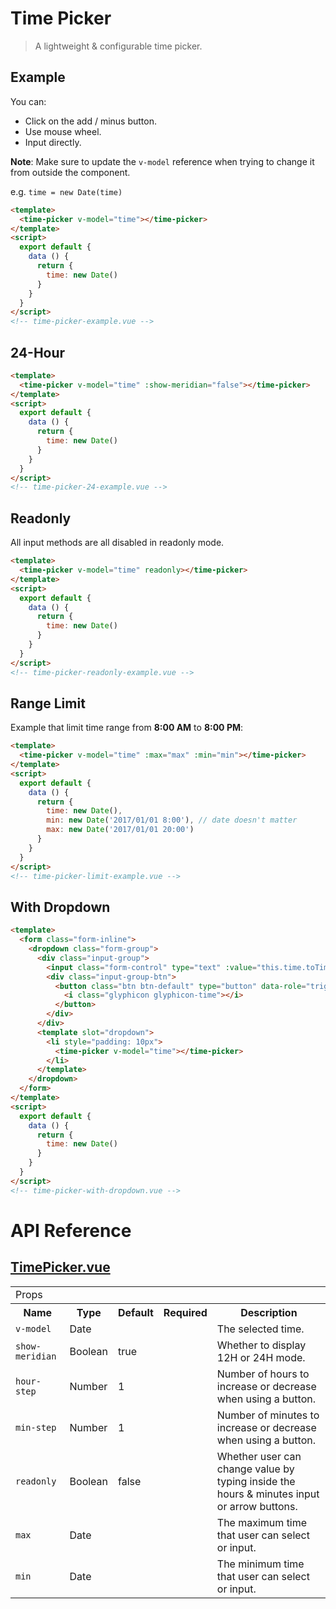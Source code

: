 # Time Picker

> A lightweight & configurable time picker.

## Example

You can:

* Click on the add / minus button.
* Use mouse wheel.
* Input directly.

**Note**: Make sure to update the `v-model` reference when trying to change it from outside the component.

e.g. `time = new Date(time)`

```html
<template>
  <time-picker v-model="time"></time-picker>
</template>
<script>
  export default {
    data () {
      return {
        time: new Date()
      }
    }
  }
</script>
<!-- time-picker-example.vue -->
```

## 24-Hour

```html
<template>
  <time-picker v-model="time" :show-meridian="false"></time-picker>
</template>
<script>
  export default {
    data () {
      return {
        time: new Date()
      }
    }
  }
</script>
<!-- time-picker-24-example.vue -->
```

## Readonly

All input methods are all disabled in readonly mode.

```html
<template>
  <time-picker v-model="time" readonly></time-picker>
</template>
<script>
  export default {
    data () {
      return {
        time: new Date()
      }
    }
  }
</script>
<!-- time-picker-readonly-example.vue -->
```

## Range Limit

Example that limit time range from **8:00 AM** to **8:00 PM**:

```html
<template>
  <time-picker v-model="time" :max="max" :min="min"></time-picker>
</template>
<script>
  export default {
    data () {
      return {
        time: new Date(),
        min: new Date('2017/01/01 8:00'), // date doesn't matter
        max: new Date('2017/01/01 20:00')
      }
    }
  }
</script>
<!-- time-picker-limit-example.vue -->
```

## With Dropdown

```html
<template>
  <form class="form-inline">
    <dropdown class="form-group">
      <div class="input-group">
        <input class="form-control" type="text" :value="this.time.toTimeString()" readonly="readonly">
        <div class="input-group-btn">
          <button class="btn btn-default" type="button" data-role="trigger">
            <i class="glyphicon glyphicon-time"></i>
          </button>
        </div>
      </div>
      <template slot="dropdown">
        <li style="padding: 10px">
          <time-picker v-model="time"></time-picker>
        </li>
      </template>
    </dropdown>
  </form>
</template>
<script>
  export default {
    data () {
      return {
        time: new Date()
      }
    }
  }
</script>
<!-- time-picker-with-dropdown.vue -->
```


# API Reference

## [TimePicker.vue](https://github.com/wxsms/uiv/tree/master/src/components/timepicker/TimePicker.vue)

<div class="table-responsive">
  <table class="table table-bordered">
    <tbody>
    <tr>
      <td colspan="5"><span class="label label-default">Props</span></td>
    </tr>
    <tr>
      <th>Name</th>
      <th>Type</th>
      <th>Default</th>
      <th width="50px">Required</th>
      <th>Description</th>
    </tr>
    <tr>
      <td nowrap="nowrap"><code>v-model</code></td>
      <td>Date</td>
      <td></td>
      <td><i class="glyphicon glyphicon-ok"></i></td>
      <td>The selected time.</td>
    </tr>
    <tr>
      <td nowrap="nowrap"><code>show-meridian</code></td>
      <td>Boolean</td>
      <td>true</td>
      <td></td>
      <td>Whether to display 12H or 24H mode.</td>
    </tr>
    <tr>
      <td nowrap="nowrap"><code>hour-step</code></td>
      <td>Number</td>
      <td>1</td>
      <td></td>
      <td>Number of hours to increase or decrease when using a button.</td>
    </tr>
    <tr>
      <td nowrap="nowrap"><code>min-step</code></td>
      <td>Number</td>
      <td>1</td>
      <td></td>
      <td>Number of minutes to increase or decrease when using a button.</td>
    </tr>
    <tr>
      <td nowrap="nowrap"><code>readonly</code></td>
      <td>Boolean</td>
      <td>false</td>
      <td></td>
      <td>
        Whether user can change value by typing inside the hours &amp; minutes input or arrow buttons.
      </td>
    </tr>
    <tr>
      <td nowrap="nowrap"><code>max</code></td>
      <td>Date</td>
      <td></td>
      <td></td>
      <td>The maximum time that user can select or input.</td>
    </tr>
    <tr>
      <td nowrap="nowrap"><code>min</code></td>
      <td>Date</td>
      <td></td>
      <td></td>
      <td>The minimum time that user can select or input.</td>
    </tr>
    </tbody>
  </table>
</div>

